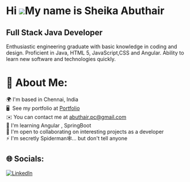Hi ![](https://user-images.githubusercontent.com/18350557/176309783-0785949b-9127-417c-8b55-ab5a4333674e.gif)My name is Sheika Abuthair
=======================================================================================================================================

Full Stack Java Developer
-------------------------

Enthusiastic engineering graduate with basic knowledge in coding and design. Proficient in Java, HTML 5, JavaScript,CSS and Angular. Ability to learn new software and technologies quickly.


# 💫 About Me:
🌍  I'm based in Chennai, India<br>🖥️  See my portfolio at [Portfolio](https://portfolio-d5c45.web.app/)<br>✉️  You can contact me at abuthair.pc@gmail.com<br>🧠  I'm learning Angular , SpringBoot<br>🤝  I'm open to collaborating on interesting projects as a developer<br>⚡  I'm secretly Spiderman🕸️... but don't tell anyone



## 🌐 Socials:
[![LinkedIn](https://img.shields.io/badge/LinkedIn-%230077B5.svg?logo=linkedin&logoColor=white)](https://www.linkedin.com/in/sheika-abuthair/)


<!-- Proudly created with GPRM ( https://gprm.itsvg.in ) -->



